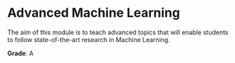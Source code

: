 # Advanced Machine Learning

The aim of this module is to teach advanced topics that will enable students to follow state-of-the-art research in Machine Learning.

**Grade**: A
